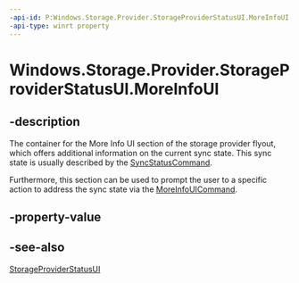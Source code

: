```yaml
---
-api-id: P:Windows.Storage.Provider.StorageProviderStatusUI.MoreInfoUI
-api-type: winrt property
---
```


# Windows.Storage.Provider.StorageProviderStatusUI.MoreInfoUI

<!--
public Windows.Storage.Provider.StorageProviderMoreInfoUI MoreInfoUI { get; set; }
-->

## -description

The container for the More Info UI section of the storage provider flyout, which offers additional information on the current sync state. This sync state is usually described by the [SyncStatusCommand](storageproviderstatusui_syncstatuscommand.md).

Furthermore, this section can be used to prompt the user to a specific action to address the sync state via the [MoreInfoUICommand](storageprovidermoreinfoui_command.md).

## -property-value

## -see-also

[StorageProviderStatusUI](storageproviderstatusui.md)
